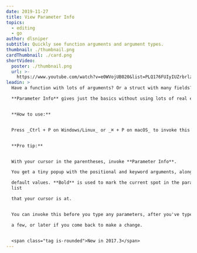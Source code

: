 ```yaml
---
date: 2019-11-27
title: View Parameter Info
topics:
  - editing
  - go
author: dlsniper
subtitle: Quickly see function arguments and argument types.
thumbnail: ./thumbnail.png
cardThumbnail: ./card.png
shortVideo:
  poster: ./thumbnail.png
  url: >-
    https://www.youtube.com/watch?v=e0WVojUB020&list=PLQ176FUIyIUZrbrlz4AY1V8VzBJKZyVlW&index=134
leadin: >
  Have a function with lots of arguments? Or a struct with many fields?

  **Parameter Info** gives just the basics without using lots of real estate.


  **How to use:**


  Press _Ctrl + P on Windows/Linux_ or _⌘ + P on macOS_ to invoke this feature.


  **Pro tip:**


  With your cursor in the parentheses, invoke **Parameter Info**.

  You get a tiny popup with the positional and keyword arguments, along with any

  default values. **Bold** is used to mark the current spot in the parameter
  list

  that your cursor is at.


  You can invoke this before you type any parameters, after you've typed

  a few, or later if you come back to make a change.


  <span class="tag is-rounded">New in 2017.3</span>
---
```


